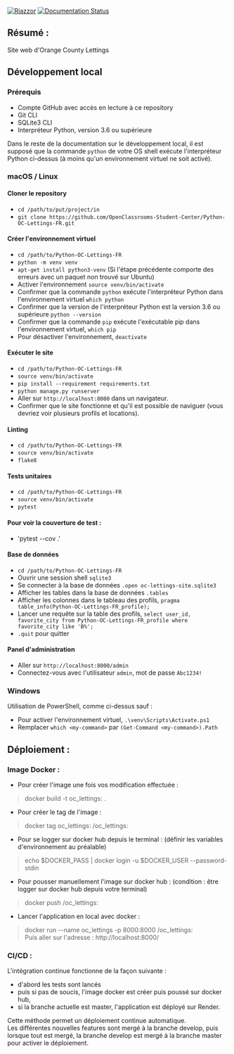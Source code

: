 [![Riazzor](https://circleci.com/gh/Riazzor/Python-OC-Lettings-FR.svg?style=shield)](https://app.circleci.com/pipelines/github/Riazzor/Python-OC-Lettings-FR)
[![Documentation Status](https://readthedocs.org/projects/python-orange-county-lettings/badge/?version=latest)](https://python-orange-county-lettings.readthedocs.io/fr/latest/?badge=latest)


## Résumé :

Site web d'Orange County Lettings

## Développement local

### Prérequis

- Compte GitHub avec accès en lecture à ce repository
- Git CLI
- SQLite3 CLI
- Interpréteur Python, version 3.6 ou supérieure

Dans le reste de la documentation sur le développement local, il est supposé que la commande `python` de votre OS shell exécute l'interpréteur Python ci-dessus (à moins qu'un environnement virtuel ne soit activé).

### macOS / Linux

#### Cloner le repository

- `cd /path/to/put/project/in`
- `git clone https://github.com/OpenClassrooms-Student-Center/Python-OC-Lettings-FR.git`

#### Créer l'environnement virtuel

- `cd /path/to/Python-OC-Lettings-FR`
- `python -m venv venv`
- `apt-get install python3-venv` (Si l'étape précédente comporte des erreurs avec un paquet non trouvé sur Ubuntu)
- Activer l'environnement `source venv/bin/activate`
- Confirmer que la commande `python` exécute l'interpréteur Python dans l'environnement virtuel
`which python`
- Confirmer que la version de l'interpréteur Python est la version 3.6 ou supérieure `python --version`
- Confirmer que la commande `pip` exécute l'exécutable pip dans l'environnement virtuel, `which pip`
- Pour désactiver l'environnement, `deactivate`

#### Exécuter le site

- `cd /path/to/Python-OC-Lettings-FR`
- `source venv/bin/activate`
- `pip install --requirement requirements.txt`
- `python manage.py runserver`
- Aller sur `http://localhost:8000` dans un navigateur.
- Confirmer que le site fonctionne et qu'il est possible de naviguer (vous devriez voir plusieurs profils et locations).

#### Linting

- `cd /path/to/Python-OC-Lettings-FR`
- `source venv/bin/activate`
- `flake8`

#### Tests unitaires

- `cd /path/to/Python-OC-Lettings-FR`
- `source venv/bin/activate`
- `pytest`

#### Pour voir la couverture de test :  
- 'pytest --cov .'

#### Base de données

- `cd /path/to/Python-OC-Lettings-FR`
- Ouvrir une session shell `sqlite3`
- Se connecter à la base de données `.open oc-lettings-site.sqlite3`
- Afficher les tables dans la base de données `.tables`
- Afficher les colonnes dans le tableau des profils, `pragma table_info(Python-OC-Lettings-FR_profile);`
- Lancer une requête sur la table des profils, `select user_id, favorite_city from
  Python-OC-Lettings-FR_profile where favorite_city like 'B%';`
- `.quit` pour quitter

#### Panel d'administration

- Aller sur `http://localhost:8000/admin`
- Connectez-vous avec l'utilisateur `admin`, mot de passe `Abc1234!`

### Windows

Utilisation de PowerShell, comme ci-dessus sauf :

- Pour activer l'environnement virtuel, `.\venv\Scripts\Activate.ps1` 
- Remplacer `which <my-command>` par `(Get-Command <my-command>).Path`

## Déploiement :

### Image Docker :

- Pour créer l'image une fois vos modification effectuée :  
> docker build -t oc_lettings:<TAG> .  

- Pour créer le tag de l'image :  
> docker tag oc_lettings:<TAG> <REPO>/oc_lettings:<TAG>  

- Pour se logger sur docker hub depuis le terminal : (définir les variables d'environnement au préalable)
> echo $DOCKER_PASS | docker login -u $DOCKER_USER --password-stdin

- Pour pousser manuellement l'image sur docker hub :  (condition : être logger sur docker hub depuis votre terminal)  
> docker push <REPO>/oc_lettings:<TAG>

- Lancer l'application en local avec docker :  
> docker run --name oc_lettings -p 8000:8000 <REPO>/oc_lettings:<TAG>  
Puis aller sur l'adresse : http://localhost:8000/


### CI/CD :

L'intégration continue fonctionne de la façon suivante :  
- d'abord les tests sont lancés  
- puis si pas de soucis, l'image docker est créer puis poussé sur docker hub,  
- si la branche actuelle est master, l'application est déployé sur Render.

Cette méthode permet un déploiement continue automatique.  
Les différentes nouvelles features sont mergé à la branche develop, puis lorsque tout est mergé,
la branche develop est mergé à la branche master pour activer le déploiement.

